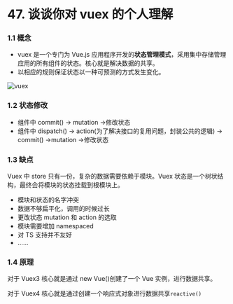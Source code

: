 # 47. 谈谈你对 vuex 的个人理解

### 1.1 概念

- vuex 是一个专门为 Vue.js 应用程序开发的**状态管理模式**，采用集中存储管理应用的所有组件的状态。核心就是解决数据的共享。
- 以相应的规则保证状态以一种可预测的方式发生变化。

![vuex](https://raw.githubusercontent.com/xuchp/typora-pics/main/images/vuex.png)

### 1.2 状态修改

- 组件中 commit() -> mutation ->修改状态
- 组件中 dispatch() -> action(为了解决接口的复用问题，封装公共的逻辑) -> commit() ->mutation ->修改状态

### 1.3 缺点

Vuex 中 store 只有一份，复杂的数据需要依赖于模块。Vuex 状态是一个树状结构，最终会将模块的状态挂载到根模块上。

- 模块和状态的名字冲突
- 数据不够扁平化，调用的时候过长
- 更改状态 mutation 和 action 的选取
- 模块需要增加 namespaced
- 对 TS 支持并不友好
- ……

### 1.4 原理

对于 Vuex3 核心就是通过 new Vue()创建了一个 Vue 实例，进行数据共享。

对于 Vuex4 核心就是通过创建一个响应式对象进行数据共享`reactive()`
